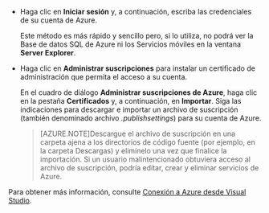 
   * Haga clic en **Iniciar sesión** y, a continuación, escriba las credenciales de su cuenta de Azure.

     Este método es más rápido y sencillo pero, si lo utiliza, no podrá ver la Base de datos SQL de Azure ni los Servicios móviles en la ventana **Server Explorer**.

   * Haga clic en **Administrar suscripciones** para instalar un certificado de administración que permita el acceso a su cuenta.

     En el cuadro de diálogo **Administrar suscripciones de Azure**, haga clic en la pestaña **Certificados** y, a continuación, en **Importar**. Siga las indicaciones para descargar e importar un archivo de suscripción (también denominado archivo *.publishsettings*) para su cuenta de Azure.

     
     >[AZURE.NOTE]Descargue el archivo de suscripción en una carpeta ajena a los directorios de código fuente (por ejemplo, en la carpeta Descargas) y elimínelo una vez que finalice la importación. Si un usuario malintencionado obtuviera acceso al archivo de suscripción, podría editar, crear y eliminar servicios de Azure.

   Para obtener más información, consulte [Conexión a Azure desde Visual Studio](http://go.microsoft.com/fwlink/?LinkId=324796).

<!---HONumber=August15_HO6-->